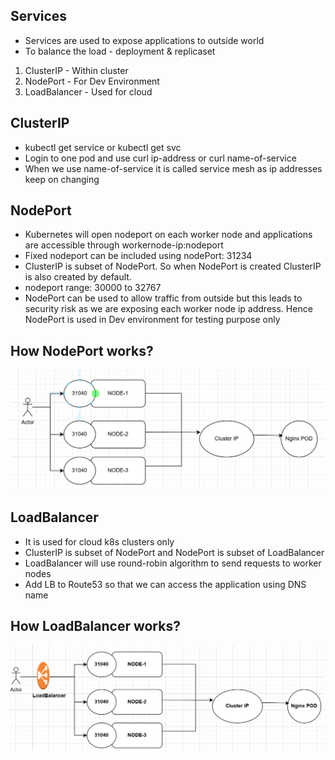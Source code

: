 
Services
----------------
 - Services are used to expose applications to outside world
 - To balance the load - deployment & replicaset
  1. ClusterIP - Within cluster
  2. NodePort - For Dev Environment
  3. LoadBalancer - Used for cloud

 ClusterIP
 -----------
 - kubectl get service or kubectl get svc
 - Login to one pod and use curl ip-address or curl name-of-service 
 - When we use name-of-service it is called service mesh as ip addresses keep on changing

 NodePort
 ----------
  - Kubernetes will open nodeport on each worker node and applications are accessible through workernode-ip:nodeport
  - Fixed nodeport can be included using nodePort: 31234
  - ClusterIP is subset of NodePort. So when NodePort is created ClusterIP is also created by default.
  - nodeport range: 30000 to 32767
  - NodePort can be used to allow traffic from outside but this leads to security risk as we are exposing each worker node ip address. Hence NodePort is used in Dev environment for testing purpose only

 How NodePort works?
 ----------------------
 ![alt text](image.png)

 LoadBalancer
 --------------
  - It is used for cloud k8s clusters only
  - ClusterIP is subset of NodePort and NodePort is subset of LoadBalancer
  - LoadBalancer will use round-robin algorithm to send requests to worker nodes
  - Add LB to Route53 so that we can access the application using DNS name

  How LoadBalancer works?
  --------------------------
![alt text](image-1.png)